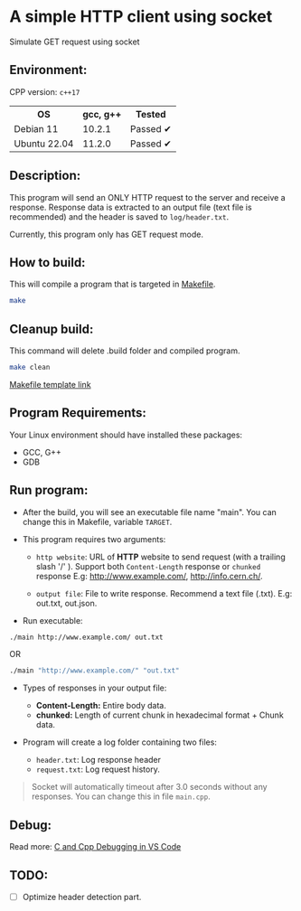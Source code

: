 # A simple HTTP client using socket

Simulate GET request using socket

## Environment:

CPP version: `c++17`

<table>
  <tr>
    <th>OS</th>
    <th>gcc, g++</th>
    <th>Tested</th>
  </tr>
  <tr>
    <td>Debian 11</td>
    <td>10.2.1</td>
    <td>Passed ✔</td>
  </tr>
  <tr>
    <td>Ubuntu 22.04</td>
    <td>11.2.0</td>
    <td>Passed ✔</td>
  </tr>
</table>

## Description:

This program will send an ONLY HTTP request to the server and receive a response.
Response data is extracted to an output file (text file is recommended) and the header
is saved to `log/header.txt`.

Currently, this program only has GET request mode.

## How to build:

This will compile a program that is targeted in [Makefile](https://github.com/DuckyMomo20012/socket-api-tester/blob/master/Makefile#L7).

```bash
make
```

## Cleanup build:

This command will delete .build folder and compiled program.

```bash
make clean
```

[Makefile template link](https://makefiletutorial.com/#makefile-cookbook)

## Program Requirements:

Your Linux environment should have installed these packages:

- GCC, G++
- GDB

## Run program:

- After the build, you will see an executable file name "main". You can change this
  in Makefile, variable `TARGET`.

- This program requires two arguments:

  - `http website`: URL of **HTTP** website to send request (with a trailing
    slash '/' ). Support both `Content-Length` response or `chunked` response E.g:
    http://www.example.com/, http://info.cern.ch/.

  - `output file`: File to write response. Recommend a text file (.txt). E.g:
    out.txt, out.json.

- Run executable:

```bash
./main http://www.example.com/ out.txt
```

OR

```bash
./main "http://www.example.com/" "out.txt"
```

- Types of responses in your output file:

  - **Content-Length:** Entire body data.
  - **chunked:** Length of current chunk in hexadecimal format + Chunk data.

- Program will create a log folder containing two files:
  - `header.txt`: Log response header
  - `request.txt`: Log request history.

> Socket will automatically timeout after 3.0 seconds without any responses. You
> can change this in file `main.cpp`.

## Debug:

Read more: [C and Cpp Debugging in VS Code](https://github.com/bloominstituteoftechnology/CS-Wiki/wiki/C-and-Cpp-Debugging-in-VS-Code)

## TODO:

- [ ] Optimize header detection part.
